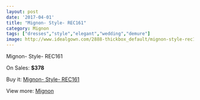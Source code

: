 ```yaml
---
layout: post
date: '2017-04-01'
title: "Mignon- Style- REC161"
category: Mignon
tags: ["dresses","style","elegant","wedding","demure"]
image: http://www.idealgown.com/2888-thickbox_default/mignon-style-rec161.jpg
---
```

Mignon- Style- REC161

On Sales: **$378**
<a href="https://www.idealgown.com/en/mignon/1369-mignon-style-rec161.html"><amp-img layout="responsive" width="600" height="600" src="//www.idealgown.com/2888-thickbox_default/mignon-style-rec161.jpg" alt="Mignon- Style- REC161 0" /></a>
<a href="https://www.idealgown.com/en/mignon/1369-mignon-style-rec161.html"><amp-img layout="responsive" width="600" height="600" src="//www.idealgown.com/2889-thickbox_default/mignon-style-rec161.jpg" alt="Mignon- Style- REC161 1" /></a>

Buy it: [Mignon- Style- REC161](https://www.idealgown.com/en/mignon/1369-mignon-style-rec161.html "Mignon- Style- REC161")

View more: [Mignon](https://www.idealgown.com/en/17-mignon "Mignon")